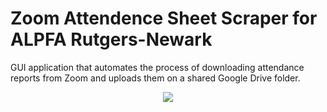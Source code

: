 # Zoom Attendence Sheet Scraper for ALPFA Rutgers-Newark
GUI application that automates the process of downloading attendance reports from Zoom and uploads them on a shared Google Drive folder.



<p align="center">
<img src="https://i.imgur.com/SnCOGna.png">
</p>
